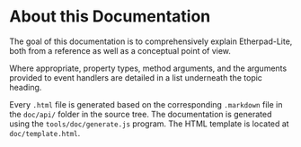 # About this Documentation

<!-- type=misc -->

The goal of this documentation is to comprehensively explain Etherpad-Lite,
both from a reference as well as a conceptual point of view.

Where appropriate, property types, method arguments, and the arguments
provided to event handlers are detailed in a list underneath the topic
heading.

Every `.html` file is generated based on the corresponding
`.markdown` file in the `doc/api/` folder in the source tree. The
documentation is generated using the `tools/doc/generate.js` program.
The HTML template is located at `doc/template.html`.